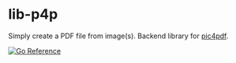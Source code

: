 # lib-p4p

 Simply create a PDF file from image(s). Backend library for [pic4pdf](https://github.com/pic4pdf/pic4pdf). 

[![Go Reference](https://pkg.go.dev/badge/github.com/pic4pdf/lib-p4p.svg)](https://pkg.go.dev/github.com/pic4pdf/lib-p4p)